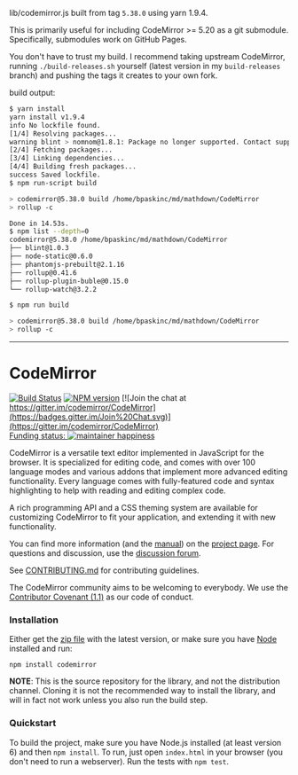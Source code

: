 lib/codemirror.js built from tag `5.38.0` using yarn 1.9.4.

This is primarily useful for including CodeMirror >= 5.20 as a git submodule.
Specifically, submodules work on GitHub Pages.

You don't have to trust my build.  I recommend taking upstream CodeMirror,
running `./build-releases.sh` yourself (latest version in my
 `build-releases` branch) and pushing the tags it creates to your own fork.

build output:

```bash
$ yarn install
yarn install v1.9.4
info No lockfile found.
[1/4] Resolving packages...
warning blint > nomnom@1.8.1: Package no longer supported. Contact support@npmjs.com for more info.
[2/4] Fetching packages...
[3/4] Linking dependencies...
[4/4] Building fresh packages...
success Saved lockfile.
$ npm run-script build

> codemirror@5.38.0 build /home/bpaskinc/md/mathdown/CodeMirror
> rollup -c

Done in 14.53s.
$ npm list --depth=0
codemirror@5.38.0 /home/bpaskinc/md/mathdown/CodeMirror
├── blint@1.0.3
├── node-static@0.6.0
├── phantomjs-prebuilt@2.1.16
├── rollup@0.41.6
├── rollup-plugin-buble@0.15.0
└── rollup-watch@3.2.2

$ npm run build

> codemirror@5.38.0 build /home/bpaskinc/md/mathdown/CodeMirror
> rollup -c

```

----


# CodeMirror

[![Build Status](https://travis-ci.org/codemirror/CodeMirror.svg)](https://travis-ci.org/codemirror/CodeMirror)
[![NPM version](https://img.shields.io/npm/v/codemirror.svg)](https://www.npmjs.org/package/codemirror)
[![Join the chat at https://gitter.im/codemirror/CodeMirror](https://badges.gitter.im/Join%20Chat.svg)](https://gitter.im/codemirror/CodeMirror)  
[Funding status: ![maintainer happiness](https://marijnhaverbeke.nl/fund/status_s.png?again)](https://marijnhaverbeke.nl/fund/)

CodeMirror is a versatile text editor implemented in JavaScript for
the browser. It is specialized for editing code, and comes with over
100 language modes and various addons that implement more advanced
editing functionality. Every language comes with fully-featured code
and syntax highlighting to help with reading and editing complex code.

A rich programming API and a CSS theming system are available for
customizing CodeMirror to fit your application, and extending it with
new functionality.

You can find more information (and the
[manual](http://codemirror.net/doc/manual.html)) on the [project
page](http://codemirror.net). For questions and discussion, use the
[discussion forum](https://discuss.codemirror.net/).

See
[CONTRIBUTING.md](https://github.com/codemirror/CodeMirror/blob/master/CONTRIBUTING.md)
for contributing guidelines.

The CodeMirror community aims to be welcoming to everybody. We use the
[Contributor Covenant
(1.1)](http://contributor-covenant.org/version/1/1/0/) as our code of
conduct.

### Installation

Either get the [zip file](https://codemirror.net/codemirror.zip) with
the latest version, or make sure you have [Node](https://nodejs.org/)
installed and run:

    npm install codemirror

**NOTE**: This is the source repository for the library, and not the
distribution channel. Cloning it is not the recommended way to install
the library, and will in fact not work unless you also run the build
step.

### Quickstart

To build the project, make sure you have Node.js installed (at least version 6)
and then `npm install`. To run, just open `index.html` in your
browser (you don't need to run a webserver). Run the tests with `npm test`.
